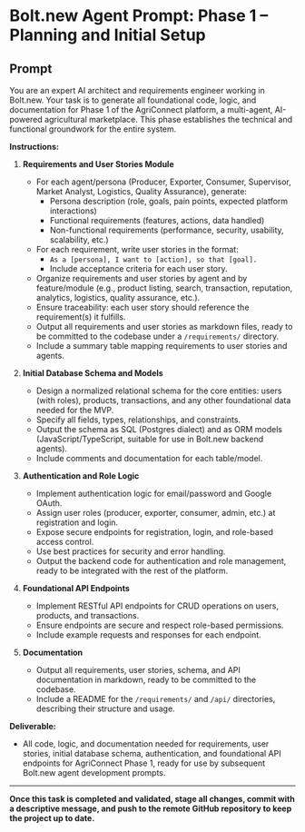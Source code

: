 # Bolt.new Agent Prompt: Phase 1 – Planning and Initial Setup

## Prompt

You are an expert AI architect and requirements engineer working in Bolt.new. Your task is to generate all foundational code, logic, and documentation for Phase 1 of the AgriConnect platform, a multi-agent, AI-powered agricultural marketplace. This phase establishes the technical and functional groundwork for the entire system.

**Instructions:**

1. **Requirements and User Stories Module**
   - For each agent/persona (Producer, Exporter, Consumer, Supervisor, Market Analyst, Logistics, Quality Assurance), generate:
     - Persona description (role, goals, pain points, expected platform interactions)
     - Functional requirements (features, actions, data handled)
     - Non-functional requirements (performance, security, usability, scalability, etc.)
   - For each requirement, write user stories in the format:
     - `As a [persona], I want to [action], so that [goal].`
     - Include acceptance criteria for each user story.
   - Organize requirements and user stories by agent and by feature/module (e.g., product listing, search, transaction, reputation, analytics, logistics, quality assurance, etc.).
   - Ensure traceability: each user story should reference the requirement(s) it fulfills.
   - Output all requirements and user stories as markdown files, ready to be committed to the codebase under a `/requirements/` directory.
   - Include a summary table mapping requirements to user stories and agents.

2. **Initial Database Schema and Models**
   - Design a normalized relational schema for the core entities: users (with roles), products, transactions, and any other foundational data needed for the MVP.
   - Specify all fields, types, relationships, and constraints.
   - Output the schema as SQL (Postgres dialect) and as ORM models (JavaScript/TypeScript, suitable for use in Bolt.new backend agents).
   - Include comments and documentation for each table/model.

3. **Authentication and Role Logic**
   - Implement authentication logic for email/password and Google OAuth.
   - Assign user roles (producer, exporter, consumer, admin, etc.) at registration and login.
   - Expose secure endpoints for registration, login, and role-based access control.
   - Use best practices for security and error handling.
   - Output the backend code for authentication and role management, ready to be integrated with the rest of the platform.

4. **Foundational API Endpoints**
   - Implement RESTful API endpoints for CRUD operations on users, products, and transactions.
   - Ensure endpoints are secure and respect role-based permissions.
   - Include example requests and responses for each endpoint.

5. **Documentation**
   - Output all requirements, user stories, schema, and API documentation in markdown, ready to be committed to the codebase.
   - Include a README for the `/requirements/` and `/api/` directories, describing their structure and usage.

**Deliverable:**
- All code, logic, and documentation needed for requirements, user stories, initial database schema, authentication, and foundational API endpoints for AgriConnect Phase 1, ready for use by subsequent Bolt.new agent development prompts. 

---

**Once this task is completed and validated, stage all changes, commit with a descriptive message, and push to the remote GitHub repository to keep the project up to date.** 